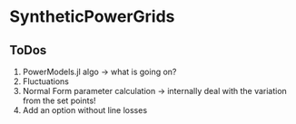 # SyntheticPowerGrids

## ToDos
1. PowerModels.jl algo -> what is going on?
2. Fluctuations
3. Normal Form parameter calculation -> internally deal with the variation from the set points!
4. Add an option without line losses